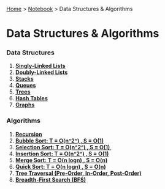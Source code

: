 <a href="../../">Home</a> > <a href="../notebook">Notebook</a> > Data Structures & Algorithms

# Data Structures & Algorithms



### Data Structures

1. **<a href="./singly-linked-lists">Singly-Linked Lists</a>**
2. **<a href="./doubly-linked-lists">Doubly-Linked Lists</a>**
3. **<a href="./stacks">Stacks</a>**
4. **<a href="./queues">Queues</a>**
5. **<a href="./trees">Trees</a>**
6. **<a href="./hash-tables">Hash Tables</a>**
7. **<a href="./graphs">Graphs</a>**



### Algorithms

1. **<a href="./recursion">Recursion</a>**
1. **<a href="./bubble-sort">Bubble Sort: T = O(n^2^) , S = O(1)</a>**
1. **<a href="./selection-sort">Selection Sort: T = O(n^2^) , S = O(1) </a>**
1. **<a href="./insertion-sort">Insertion Sort: T = O(n^2^) , S = O(1)</a>**
1. **<a href="./merge-sort">Merge Sort: T = O(n logn) , S = O(n)</a>**
1. **<a href="./quick-sort">Quick Sort: T = O(n logn) , S = O(n)</a>**
1. **<a href="./tree-traversal">Tree Traversal (Pre-Order, In-Order, Post-Order)</a>**
1. **<a href="./breadth-first-search">Breadth-First Search (BFS)</a>**

